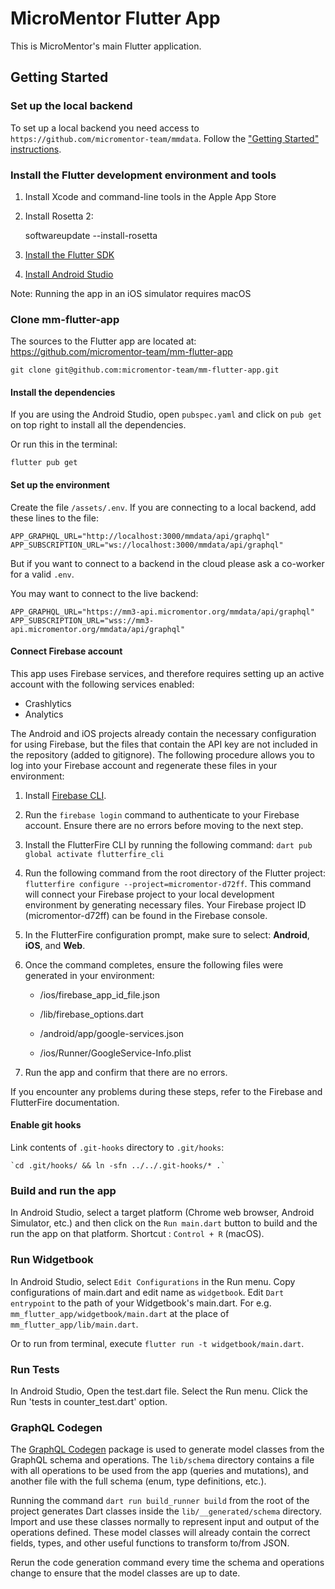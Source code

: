 # MicroMentor Flutter App

This is MicroMentor's main Flutter application.

## Getting Started

### Set up the local backend

To set up a local backend you need access to
`https://github.com/micromentor-team/mmdata`. Follow the ["Getting Started"
instructions](https://github.com/micromentor-team/mmdata/blob/main/docs/getting-started.md).

### Install the Flutter development environment and tools

1.  Install Xcode and command-line tools in the Apple App Store

2.  Install Rosetta 2:
    
    softwareupdate --install-rosetta

3.  [Install the Flutter SDK](https://docs.flutter.dev/get-started/install)

4.  [Install Android
    Studio](https://developer.android.com/studio?gclid=EAIaIQobChMImt-so7DX_gIVYotoCR3K4wxfEAAYASAAEgJTUvD_BwE&gclsrc=aw.ds)

Note: Running the app in an iOS simulator requires macOS

### Clone mm-flutter-app

The sources to the Flutter app are located at:
<https://github.com/micromentor-team/mm-flutter-app>

    git clone git@github.com:micromentor-team/mm-flutter-app.git

#### Install the dependencies

If you are using the Android Studio, open `pubspec.yaml` and click on `pub get`
on top right to install all the dependencies.

Or run this in the terminal:

`flutter pub get`

#### Set up the environment

Create the file `/assets/.env`. If you are connecting to a local backend, add
these lines to the file:

    APP_GRAPHQL_URL="http://localhost:3000/mmdata/api/graphql"
    APP_SUBSCRIPTION_URL="ws://localhost:3000/mmdata/api/graphql"

But if you want to connect to a backend in the cloud please ask a co-worker for
a valid `.env`.

You may want to connect to the live backend:

    APP_GRAPHQL_URL="https://mm3-api.micromentor.org/mmdata/api/graphql"
    APP_SUBSCRIPTION_URL="wss://mm3-api.micromentor.org/mmdata/api/graphql"

#### Connect Firebase account

This app uses Firebase services, and therefore requires setting up an active
account with the following services enabled:

  - Crashlytics
  - Analytics

The Android and iOS projects already contain the necessary configuration for
using Firebase, but the files that contain the API key are not included in the
repository (added to gitignore). The following procedure allows you to log into
your Firebase account and regenerate these files in your environment:

1.  Install [Firebase
    CLI](https://firebase.google.com/docs/cli?authuser=0#install_the_firebase_cli).

2.  Run the `firebase login` command to authenticate to your Firebase account.
    Ensure there are no errors before moving to the next step.

3.  Install the FlutterFire CLI by running the following command: `dart pub
    global activate flutterfire_cli`

4.  Run the following command from the root directory of the Flutter project:
    `flutterfire configure --project=micromentor-d72ff`. This command will
    connect your Firebase project to your local development environment by
    generating necessary files. Your Firebase project ID (micromentor-d72ff) can
    be found in the Firebase console.

5.  In the FlutterFire configuration prompt, make sure to select: **Android**,
    **iOS**, and **Web**.

6.  Once the command completes, ensure the following files were generated in
    your environment:
    
      - /ios/firebase\_app\_id\_file.json
    
      - /lib/firebase\_options.dart
    
      - /android/app/google-services.json
    
      - /ios/Runner/GoogleService-Info.plist

7.  Run the app and confirm that there are no errors.

If you encounter any problems during these steps, refer to the Firebase and
FlutterFire documentation.

#### Enable git hooks

Link contents of `.git-hooks` directory to `.git/hooks`:

    `cd .git/hooks/ && ln -sfn ../../.git-hooks/* .`

### Build and run the app

In Android Studio, select a target platform (Chrome web browser, Android
Simulator, etc.) and then click on the `Run main.dart` button to build and the
run the app on that platform. Shortcut : `Control + R` (macOS).

### Run Widgetbook

In Android Studio, select `Edit Configurations` in the Run menu. Copy
configurations of main.dart and edit name as `widgetbook`. Edit `Dart
entrypoint` to the path of your Widgetbook's main.dart. For e.g.
`mm_flutter_app/widgetbook/main.dart` at the place of
`mm_flutter_app/lib/main.dart`.

Or to run from terminal, execute `flutter run -t widgetbook/main.dart`.

### Run Tests

In Android Studio, Open the test.dart file. Select the Run menu. Click the Run
'tests in counter\_test.dart' option.

### GraphQL Codegen

The [GraphQL Codegen](https://pub.dev/documentation/graphql_codegen) package is
used to generate model classes from the GraphQL schema and operations. The
`lib/schema` directory contains a file with all operations to be used from the
app (queries and mutations), and another file with the full schema (enum, type
definitions, etc.).

Running the command `dart run build_runner build` from the root of the project
generates Dart classes inside the `lib/__generated/schema` directory. Import and
use these classes normally to represent input and output of the operations
defined. These model classes will already contain the correct fields, types, and
other useful functions to transform to/from JSON.

Rerun the code generation command every time the schema and operations change to
ensure that the model classes are up to date.
